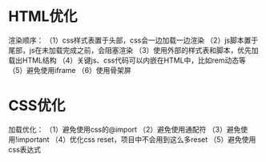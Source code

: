 # HTML优化
渲染顺序：
（1）css样式表置于头部，css会一边加载一边渲染
（2）js脚本置于尾部，js在未加载完成之前，会阻塞渲染
（3）使用外部的样式表和脚本，优先加载出HTML结构
（4）关键js、css代码可以内嵌在HTML中，比如rem动态等
（5）避免使用iframe
（6）使用骨架屏

# CSS优化
加载优化：
（1）避免使用css的@import
（2）避免使用通配符
（3）避免使用!important
（4）优化css reset，项目中不会用到这么多reset
（5）避免使用css表达式